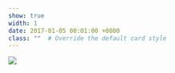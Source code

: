 ```yaml
---
show: true
width: 1
date: 2017-01-05 00:01:00 +0800
class: ""  # Override the default card style
---
```

<div>
<img src="{{ 'assets/logo/logo_ILRS.png' | relative_url }}" class="img-fluid rounded" > 
</div>
